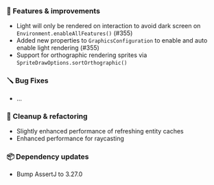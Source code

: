 ### 🚀 Features & improvements

- Light will only be rendered on interaction to avoid dark screen on `Environment.enableAllFeatures()` (#355)
- Added new properties to `GraphicsConfiguration` to enable and auto enable light rendering (#355)
- Support for orthographic rendering sprites via `SpriteDrawOptions.sortOrthographic()`

### 🪛 Bug Fixes

- ...

### 🧽 Cleanup & refactoring

- Slightly enhanced performance of refreshing entity caches
- Enhanced performance for raycasting

### 📦 Dependency updates

- Bump AssertJ to 3.27.0